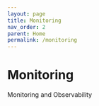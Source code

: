 ```yaml
---
layout: page
title: Monitoring
nav_order: 2
parent: Home
permalink: /monitoring
---
```

# Monitoring

Monitoring and Observability